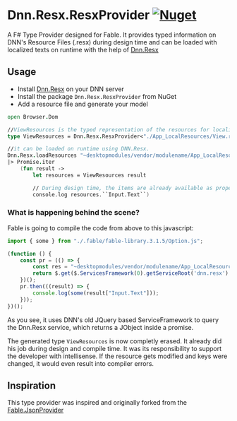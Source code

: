# Dnn.Resx.ResxProvider [![Nuget](https://img.shields.io/nuget/v/Dnn.Resx.ResxProvider?style=flat-square)](https://www.nuget.org/packages/Dnn.Resx.ResxProvider/)

A F# Type Provider designed for Fable. It provides typed information on DNN's Resource Files (.resx) during design time and can be loaded with localized texts on runtime with the help of 
[Dnn.Resx](https://github.com/DnnFable/Dnn.Resx)

## Usage
* Install [Dnn.Resx](https://github.com/DnnFable/) on your DNN server
* Install the package `Dnn.Resx.ResxProvider` from NuGet
* Add a resource file and generate your model


```fsharp
open Browser.Dom

//ViewResources is the typed representation of the resources for localization
type ViewResources = Dnn.Resx.ResxProvider<"./App_LocalResources/View.resx">

//it can be loaded on runtime using DNN.Resx.
Dnn.Resx.loadResources "~desktopmodules/vendor/modulename/App_LocalResources/View.resx"
|> Promise.iter
    (fun result ->
        let resources = ViewResources result

        // During design time, the items are already available as properties
        console.log resources.``Input.Text``)
```

### What is happening behind the scene?
Fable is going to compile the code from above to this javascript:

```javascript
import { some } from "./.fable/fable-library.3.1.5/Option.js";

(function () {
    const pr = (() => {
        const res = "~desktopmodules/vendor/modulename/App_LocalResources/View.resx";
        return $.get($.ServicesFramework(0).getServiceRoot('dnn.resx') + 'service/get?strategy=0&resource=' + res);
    })();
    pr.then(((result) => {
        console.log(some(result["Input.Text"]));
    }));
})();

```
As you see, it uses DNN's old JQuery based ServiceFramework to query the Dnn.Resx service, which returns a JObject inside a promise.

The generated type `ViewResources` is now completly erased. It already did his job during design and compile time. It was its responsibility to support the developer with intellisense. If the resource gets modified and keys were changed, it would even result into compiler errors.

## Inspiration
This type provider was inspired and originally forked from the  [Fable.JsonProvider](https://github.com/fable-compiler/Fable.JsonProvider)